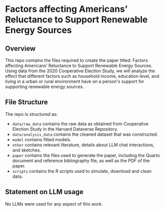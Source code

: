 # Factors affecting Americans’ Reluctance to Support Renewable Energy Sources

## Overview
This repo contains the files required to create the paper titled: Factors affecting Americans’ Reluctance to Support Renewable Energy Sources. Using data from the 2020 Cooperative Election Study, we will analyze the effect that different factors such as household income, education level, and living in a urban or rural environment have on a person's support for supporting renewable energy sources.

## File Structure

The repo is structured as:

-   `data/raw_data` contains the raw data as obtained from Cooperative Election Study in the Harvard Dataverse Repository.
-   `data/analysis_data` contains the cleaned dataset that was constructed.
-   `model` contains fitted models. 
-   `other` contains relevant literature, details about LLM chat interactions, and sketches.
-   `paper` contains the files used to generate the paper, including the Quarto document and reference bibliography file, as well as the PDF of the paper. 
-   `scripts` contains the R scripts used to simulate, download and clean data.

## Statement on LLM usage

No LLMs were used for any aspect of this work.
